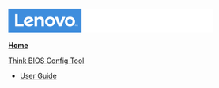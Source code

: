 ![Commercial Deployment Readiness Team](../img/cdrt.png)

[**Home**](/)

[Think BIOS Config Tool](tbct/tbct_top.md)

- [User Guide](tbct/tbct.md)


<!-- 
- [FAQ ](tbct/tbct_faq.md)

-->